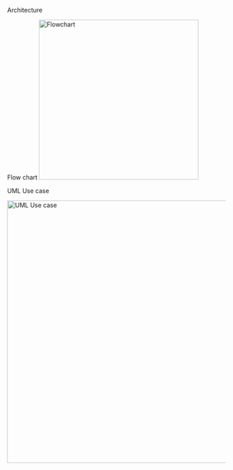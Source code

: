 
Architecture

Flow chart
<img width="368" alt="Flowchart" src="https://user-images.githubusercontent.com/68801966/161024491-0f8f56d9-e2fe-4f73-8a3d-0272a78bf6ca.png">


UML Use case

<img width="604" alt="UML Use case" src="https://user-images.githubusercontent.com/68801966/161026696-057c4086-1446-46dd-a3fb-df6ddc0631de.png">

